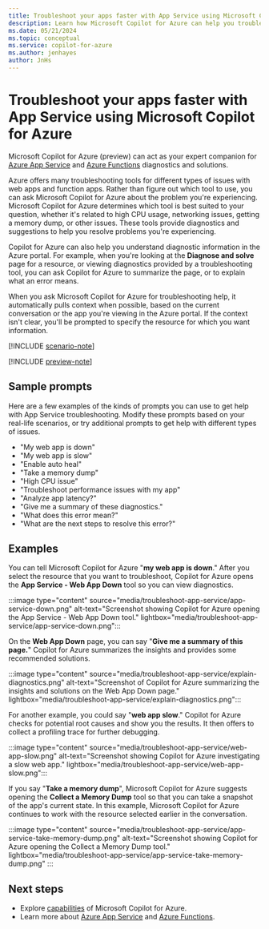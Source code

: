 ```yaml
---
title: Troubleshoot your apps faster with App Service using Microsoft Copilot for Azure
description: Learn how Microsoft Copilot for Azure can help you troubleshoot your web apps hosted with App Service.
ms.date: 05/21/2024
ms.topic: conceptual
ms.service: copilot-for-azure
ms.author: jenhayes
author: JnHs
---
```


# Troubleshoot your apps faster with App Service using Microsoft Copilot for Azure

Microsoft Copilot for Azure (preview) can act as your expert companion for [Azure App Service](/azure/app-service/overview) and [Azure Functions](/azure/azure-functions/functions-overview) diagnostics and solutions.

Azure offers many troubleshooting tools for different types of issues with web apps and function apps. Rather than figure out which tool to use, you can ask Microsoft Copilot for Azure about the problem you're experiencing. Microsoft Copilot for Azure determines which tool is best suited to your question, whether it's related to high CPU usage, networking issues, getting a memory dump, or other issues. These tools provide diagnostics and suggestions to help you resolve problems you're experiencing.

Copilot for Azure can also help you understand diagnostic information in the Azure portal. For example, when you're looking at the **Diagnose and solve** page for a resource, or viewing diagnostics provided by a troubleshooting tool, you can ask Copilot for Azure to summarize the page, or to explain what an error means.

When you ask Microsoft Copilot for Azure for troubleshooting help, it automatically pulls context when possible, based on the current conversation or the app you're viewing in the Azure portal. If the context isn't clear, you'll be prompted to specify the resource for which you want information.

[!INCLUDE [scenario-note](includes/scenario-note.md)]

[!INCLUDE [preview-note](includes/preview-note.md)]

## Sample prompts

Here are a few examples of the kinds of prompts you can use to get help with App Service troubleshooting. Modify these prompts based on your real-life scenarios, or try additional prompts to get help with different types of issues.

- "My web app is down"
- "My web app is slow"
- "Enable auto heal"
- "Take a memory dump"
- "High CPU issue"
- "Troubleshoot performance issues with my app"
- "Analyze app latency?"
- "Give me a summary of these diagnostics."
- "What does this error mean?"
- "What are the next steps to resolve this error?"

## Examples

You can tell Microsoft Copilot for Azure "**my web app is down**." After you select the resource that you want to troubleshoot, Copilot for Azure opens the **App Service - Web App Down** tool so you can view diagnostics.

:::image type="content" source="media/troubleshoot-app-service/app-service-down.png" alt-text="Screenshot showing Copilot for Azure opening the App Service - Web App Down tool." lightbox="media/troubleshoot-app-service/app-service-down.png":::

On the **Web App Down** page, you can say "**Give me a summary of this page.**" Copilot for Azure summarizes the insights and provides some recommended solutions.

:::image type="content" source="media/troubleshoot-app-service/explain-diagnostics.png" alt-text="Screenshot of Copilot for Azure summarizing the insights and solutions on the Web App Down page." lightbox="media/troubleshoot-app-service/explain-diagnostics.png":::

For another example, you could say "**web app slow**." Copilot for Azure checks for potential root causes and show you the results. It then offers to collect a profiling trace for further debugging.

:::image type="content" source="media/troubleshoot-app-service/web-app-slow.png" alt-text="Screenshot showing Copilot for Azure investigating a slow web app." lightbox="media/troubleshoot-app-service/web-app-slow.png":::

If you say "**Take a memory dump**", Microsoft Copilot for Azure suggests opening the **Collect a Memory Dump** tool so that you can take a snapshot of the app's current state. In this example, Microsoft Copilot for Azure continues to work with the resource selected earlier in the conversation.

:::image type="content" source="media/troubleshoot-app-service/app-service-take-memory-dump.png" alt-text="Screenshot showing Copilot for Azure opening the Collect a Memory Dump tool." lightbox="media/troubleshoot-app-service/app-service-take-memory-dump.png" :::

## Next steps

- Explore [capabilities](capabilities.md) of Microsoft Copilot for Azure.
- Learn more about [Azure App Service](/azure/app-service/overview) and [Azure Functions](/azure/azure-functions/functions-overview).
